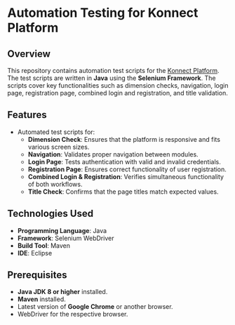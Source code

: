 # Automation Testing for Konnect Platform

## Overview

This repository contains automation test scripts for the [Konnect Platform](https://konnect.creativesofttechnology.com/). The test scripts are written in **Java** using the **Selenium Framework**. The scripts cover key functionalities such as dimension checks, navigation, login page, registration page, combined login and registration, and title validation.

## Features

- Automated test scripts for:
  - **Dimension Check**: Ensures that the platform is responsive and fits various screen sizes.
  - **Navigation**: Validates proper navigation between modules.
  - **Login Page**: Tests authentication with valid and invalid credentials.
  - **Registration Page**: Ensures correct functionality of user registration.
  - **Combined Login & Registration**: Verifies simultaneous functionality of both workflows.
  - **Title Check**: Confirms that the page titles match expected values.

## Technologies Used

- **Programming Language**: Java
- **Framework**: Selenium WebDriver
- **Build Tool**: Maven
- **IDE**: Eclipse

## Prerequisites

- **Java JDK 8 or higher** installed.
- **Maven** installed.
- Latest version of **Google Chrome** or another browser.
- WebDriver for the respective browser.

